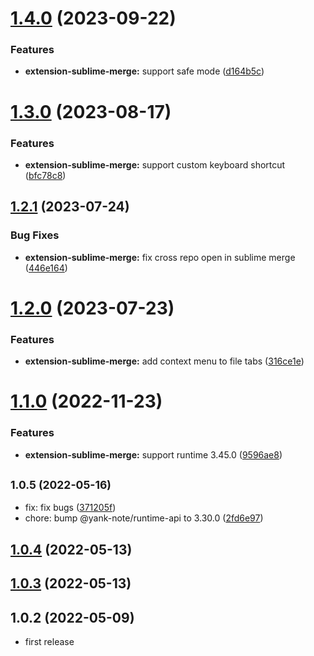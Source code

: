 # [1.4.0](https://github.com/purocean/yank-note-extension/compare/extension-sublime-merge-1.3.0...extension-sublime-merge-1.4.0) (2023-09-22)


### Features

* **extension-sublime-merge:** support safe mode ([d164b5c](https://github.com/purocean/yank-note-extension/commit/d164b5c790c9f4ca029cf1d7e0a85a0b1d9a9989))



# [1.3.0](https://github.com/purocean/yank-note-extension/compare/extension-sublime-merge-1.2.1...extension-sublime-merge-1.3.0) (2023-08-17)


### Features

* **extension-sublime-merge:** support custom keyboard shortcut ([bfc78c8](https://github.com/purocean/yank-note-extension/commit/bfc78c88b17efd02249fc3874592c0437c05d304))



## [1.2.1](https://github.com/purocean/yank-note-extension/compare/extension-sublime-merge-1.2.0...extension-sublime-merge-1.2.1) (2023-07-24)


### Bug Fixes

* **extension-sublime-merge:** fix cross repo open in sublime merge ([446e164](https://github.com/purocean/yank-note-extension/commit/446e164b7c68386fb1704c249335a7eacc67a298))



# [1.2.0](https://github.com/purocean/yank-note-extension/compare/extension-sublime-merge-1.1.0...extension-sublime-merge-1.2.0) (2023-07-23)


### Features

* **extension-sublime-merge:** add context menu to file tabs ([316ce1e](https://github.com/purocean/yank-note-extension/commit/316ce1ec8270bbabfde070eb41beb116f13b8df0))



# [1.1.0](https://github.com/purocean/yank-note-extension/compare/extension-sublime-merge-1.0.5...extension-sublime-merge-1.1.0) (2022-11-23)


### Features

* **extension-sublime-merge:** support runtime 3.45.0 ([9596ae8](https://github.com/purocean/yank-note-extension/commit/9596ae8cea4ce4e7873b60e92df0176024658015))



## <small>1.0.5 (2022-05-16)</small>

* fix: fix bugs ([371205f](https://github.com/purocean/yank-note-extension/commit/371205f))
* chore: bump @yank-note/runtime-api to 3.30.0 ([2fd6e97](https://github.com/purocean/yank-note-extension/commit/2fd6e97))



## [1.0.4](https://github.com/purocean/yank-note-extension/compare/extension-sublime-merge-1.0.3...extension-sublime-merge-1.0.4) (2022-05-13)



## [1.0.3](https://github.com/purocean/yank-note-extension/compare/extension-sublime-merge-1.0.2...extension-sublime-merge-1.0.3) (2022-05-13)



## 1.0.2 (2022-05-09)

* first release
